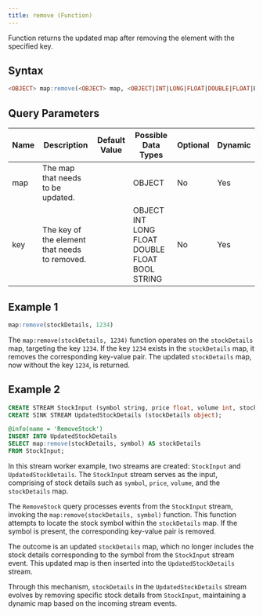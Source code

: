 ```yaml
---
title: remove (Function)
---
```


Function returns the updated map after removing the element with the specified key.

## Syntax

```sql
<OBJECT> map:remove(<OBJECT> map, <OBJECT|INT|LONG|FLOAT|DOUBLE|FLOAT|BOOL|STRING> key)
```

## Query Parameters

| Name | Description   | Default Value | Possible Data Types  | Optional | Dynamic |
|------|---------------|---------------|----------------------|----------|---------|
| map  | The map that needs to be updated.   |             | OBJECT   | No  | Yes |
| key  | The key of the element that needs to removed. |         | OBJECT INT LONG FLOAT DOUBLE FLOAT BOOL STRING | No | Yes  |

## Example 1

```sql
map:remove(stockDetails, 1234)
```

The `map:remove(stockDetails, 1234)` function operates on the `stockDetails` map, targeting the key `1234`. If the key `1234` exists in the `stockDetails` map, it removes the corresponding key-value pair. The updated `stockDetails` map, now without the key `1234`, is returned.

## Example 2

```sql
CREATE STREAM StockInput (symbol string, price float, volume int, stockDetails object);
CREATE SINK STREAM UpdatedStockDetails (stockDetails object);

@info(name = 'RemoveStock')
INSERT INTO UpdatedStockDetails
SELECT map:remove(stockDetails, symbol) AS stockDetails
FROM StockInput;
```

In this stream worker example, two streams are created: `StockInput` and `UpdatedStockDetails`. The `StockInput` stream serves as the input, comprising of stock details such as `symbol`, `price`, `volume`, and the `stockDetails` map. 

The `RemoveStock` query processes events from the `StockInput` stream, invoking the `map:remove(stockDetails, symbol)` function. This function attempts to locate the stock symbol within the `stockDetails` map. If the symbol is present, the corresponding key-value pair is removed.

The outcome is an updated `stockDetails` map, which no longer includes the stock details corresponding to the symbol from the `StockInput` stream event. This updated map is then inserted into the `UpdatedStockDetails` stream. 

Through this mechanism, `stockDetails` in the `UpdatedStockDetails` stream evolves by removing specific stock details from `StockInput`, maintaining a dynamic map based on the incoming stream events.
